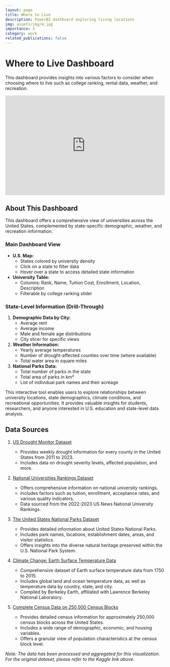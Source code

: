 ```yaml
---
layout: page
title: Where to Live
description: PowerBI dashboard exploring living locations
img: assets/img/4.jpg
importance: 3
category: work
related_publications: false
---
```


# Where to Live Dashboard

This dashboard provides insights into various factors to consider when choosing where to live such as college ranking, rental data, weather, and recreation.

<div style="position: relative; padding-bottom: 62.25%; height: 0; overflow: hidden;">
  <iframe title="Where to live" style="position: absolute; top: 0; left: 0; width: 100%; height: 100%;" src="https://app.powerbi.com/view?r=eyJrIjoiMmEwNmE4NzctYjcyNS00OWNlLWFiNjAtMDRiNGNkZTllNzU5IiwidCI6IjMxZDdlMmE1LWJkZDgtNDE0ZS05ZTk3LWJlYTk5OGViZGZlMSIsImMiOjN9&pageName=ReportSection" frameborder="0" allowFullScreen="true"></iframe>
</div>


## About This Dashboard

<p>This dashboard offers a comprehensive view of universities across the United States, complemented by state-specific demographic, weather, and recreation information.</p>

<h3>Main Dashboard View</h3>
<ul>
  <li><strong>U.S. Map:</strong>
    <ul>
      <li>States colored by university density</li>
      <li>Click on a state to filter data</li>
      <li>Hover over a state to access detailed state information</li>
    </ul>
  </li>
  <li><strong>University Table:</strong>
    <ul>
      <li>Columns: Rank, Name, Tuition Cost, Enrollment, Location, Description</li>
      <li>Filterable by college ranking slider</li>
    </ul>
  </li>
</ul>

<h3>State-Level Information (Drill-Through)</h3>
<ol>
  <li><strong>Demographic Data by City:</strong>
    <ul>
      <li>Average rent</li>
      <li>Average income</li>
      <li>Male and female age distributions</li>
      <li>City slicer for specific views</li>
    </ul>
  </li>
  <li><strong>Weather Information:</strong>
    <ul>
      <li>Yearly average temperatures</li>
      <li>Number of drought-affected counties over time (where available)</li>
      <li>Total water area in square miles</li>
    </ul>
  </li>
  <li><strong>National Parks Data:</strong>
    <ul>
      <li>Total number of parks in the state</li>
      <li>Total area of parks in km²</li>
      <li>List of individual park names and their acreage</li>
    </ul>
  </li>
</ol>

<p>This interactive tool enables users to explore relationships between university locations, state demographics, climate conditions, and recreational opportunities. It provides valuable insights for students, researchers, and anyone interested in U.S. education and state-level data analysis.</p>

## Data Sources

1. [US Drought Monitor Dataset](https://www.kaggle.com/datasets/us-drought-monitor/united-states-droughts-by-county)
   - Provides weekly drought information for every county in the United States from 2011 to 2023.
   - Includes data on drought severity levels, affected population, and more.

2. [National Universities Rankings Dataset](https://www.kaggle.com/datasets/thedevastator/national-universities-rankings-explore-quality-t)
   - Offers comprehensive information on national university rankings.
   - Includes factors such as tuition, enrollment, acceptance rates, and various quality indicators.
   - Data sourced from the 2022-2023 US News National University Rankings.

3. [The United States National Parks Dataset](https://www.kaggle.com/datasets/thedevastator/the-united-states-national-parks)
   - Provides detailed information about United States National Parks.
   - Includes park names, locations, establishment dates, areas, and visitor statistics.
   - Offers insights into the diverse natural heritage preserved within the U.S. National Park System.

4. [Climate Change: Earth Surface Temperature Data](https://www.kaggle.com/datasets/berkeleyearth/climate-change-earth-surface-temperature-data)
   - Comprehensive dataset of Earth surface temperature data from 1750 to 2015.
   - Includes global land and ocean temperature data, as well as temperature data by country, state, and city.
   - Compiled by Berkeley Earth, affiliated with Lawrence Berkeley National Laboratory.

5. [Complete Census Data on 250,000 Census Blocks](https://www.kaggle.com/datasets/axelrokahr/complete-census-data-on-250000-census-blocks)
   - Provides detailed census information for approximately 250,000 census blocks across the United States.
   - Includes a wide range of demographic, economic, and housing variables.
   - Offers a granular view of population characteristics at the census block level.

_Note: The data has been processed and aggregated for this visualization. For the original dataset, please refer to the Kaggle link above._
